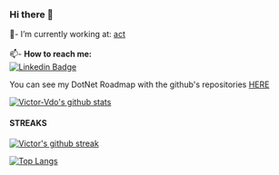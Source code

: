 <!--- [![profile](https://cr-ss-service.azurewebsites.net/api/ScreenShot?widget=summary&username=abel13)]()-->

### Hi there 👋

💼- I’m currently working at: <!-- [![act](https://avatars.githubusercontent.com/u/67340356?s=35&v=4)--> [act](https://actdigital.com/)<br/>
<br/>
📫- <b>How to reach me:</b> <br/>
[![Linkedin Badge](https://img.shields.io/badge/%20-LinkedIn-blue?style=for-the-badge&logo=linkedin)](https://www.linkedin.com/in/victorvdo/)

You can see my DotNet Roadmap with the github's repositories [HERE](https://github.com/victor-vdo/roadmap)  <br/>

<!--- 🌱 I’m currently learning ...
 👯 I’m looking to collaborate on ...
 🤔 I’m looking for help with ...
 💬 Ask me about ...
- 😄 Pronouns: ...
- ⚡ Fun fact: ...-->

[![Victor-Vdo's github stats](https://github-readme-stats.vercel.app/api?username=victor-vdo&show_icons=true&theme=radical)](https://github.com/anuraghazra/github-readme-stats)

#### STREAKS
[![Victor's github streak](https://github-readme-streak-stats.herokuapp.com/?user=victor-vdo&theme=blue-green)](https://github.com/victor-vdo#streaks)


 <!--[![stats](https://cr-skills-chart-widget.azurewebsites.net/api/api?username=victorvdo)]()-->
 [![Top Langs](https://github-readme-stats.vercel.app/api/top-langs/?username=victor-vdo&layout=compact&theme=tokyonight)](https://github.com/anuraghazra/github-readme-stats)

